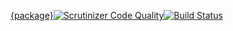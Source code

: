 [{package}](https://github.com/apie-lib/{package})[![Scrutinizer Code Quality](https://scrutinizer-ci.com/g/apie-lib/{package}/badges/quality-score.png?b=main)](https://scrutinizer-ci.com/g/apie-lib/{package}/?branch=main)[![Build Status](https://scrutinizer-ci.com/g/apie-lib/{package}/badges/build.png?b=main)](https://scrutinizer-ci.com/g/apie-lib/{package}/build-status/main)